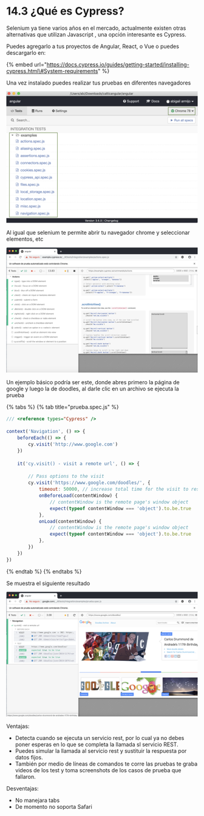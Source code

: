 # 14.3 ¿Qué es Cypress?

Selenium ya tiene varios años en el mercado, actualmente existen otras alternativas que utilizan Javascript , una opción interesante es Cypress.

Puedes agregarlo a tus proyectos de Angular, React, o Vue o puedes descargarlo en:

{% embed url="https://docs.cypress.io/guides/getting-started/installing-cypress.html\#System-requirements" %}

Una vez instalado puedes realizar tus pruebas en diferentes navegadores

![](../../.gitbook/assets/image%20%28308%29.png)

Al igual que selenium te permite abrir tu navegador chrome y seleccionar elementos, etc

![](../../.gitbook/assets/image%20%28202%29.png)

Un ejemplo básico podría ser este, donde abres primero la página de google y luego la de doodles, al darle clic en un archivo se ejecuta la prueba

{% tabs %}
{% tab title="prueba.spec.js" %}
```javascript
/// <reference types="Cypress" />

context('Navigation', () => {
    beforeEach(() => {
        cy.visit('http://www.google.com')
    })

    it('cy.visit() - visit a remote url', () => {

        // Pass options to the visit
        cy.visit('https://www.google.com/doodles/', {
            timeout: 50000, // increase total time for the visit to resolve
            onBeforeLoad(contentWindow) {
                // contentWindow is the remote page's window object
                expect(typeof contentWindow === 'object').to.be.true
            },
            onLoad(contentWindow) {
                // contentWindow is the remote page's window object
                expect(typeof contentWindow === 'object').to.be.true
            },
        })
    })
})

```
{% endtab %}
{% endtabs %}

Se muestra el siguiente resultado

![](../../.gitbook/assets/image%20%28294%29.png)

Ventajas:

* Detecta cuando se ejecuta un servicio rest, por lo cual ya no debes poner esperas en lo que se completa la llamada sl servicio REST.
* Puedes simular la llamada al servicio rest y sustituir la respuesta por datos fijos.
* También por medio de líneas de comandos te corre las pruebas te graba videos de los test y toma screenshots de los casos de prueba que fallaron.

Desventajas:

* No manejara tabs
* De momento no soporta Safari

